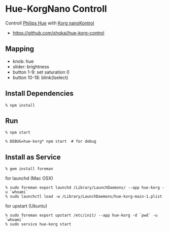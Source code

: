 # Hue-KorgNano Controll
Controll [Philips Hue](http://www.meethue.com/) with [Korg nanoKontrol](http://www.korg.co.jp/Product/Discontinued/nano/)

- https://github.com/shokai/hue-korg-control


## Mapping

- knob: hue
- slider: brightness
- button 1-9: set saturation 0
- button 10-18: blink(lselect)

## Install Dependencies

    % npm install


## Run

    % npm start

    % DEBUG=hue-korg* npm start  # for debug


## Install as Service

    % gem install foreman

for launchd (Mac OSX)

    % sudo foreman export launchd /Library/LaunchDaemons/ --app hue-korg -u `whoami`
    % sudo launchctl load -w /Library/LaunchDaemons/hue-korg-main-1.plist


for upstart (Ubuntu)

    % sudo foreman export upstart /etc/init/ --app hue-korg -d `pwd` -u `whoami`
    % sudo service hue-korg start
